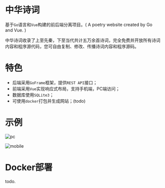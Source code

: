 # 中华诗词

基于`Go`语言和`Vue`构建的前后端分离项目。( A poetry website created by Go and Vue. )

中华诗词收录了上至先秦，下至当代共计五万余首诗词，完全免费并开放所有诗词内容和程序源代码，您可自由复制、修改、传播诗词内容和程序源码。

# 特色

- 后端采用`GoFrame`框架，提供`REST API`接口；
- 前端采用`Vue`实现响应式布局，支持手机端，PC端访问；
- 数据库使用`SQLite3`；
- 可使用`docker`打包并生成网站；(todo)

# 示例

![pc](C:\Users\Administrator\Desktop\pc.png)

![mobile](C:\Users\Administrator\Desktop\mobile.png)

# Docker部署

todo.

